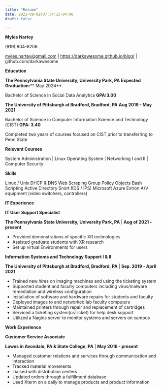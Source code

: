 ```yaml
---
title: "Resume"
date: 2021-09-02T07:34:13-04:00
draft: false

---
```



<!--more-->
**Myles Nartey**

(919) 904-8206

myles.nartey@gmail.com | https://darkawesome.github.io/blog/ | github.com/darkawesome

**Education**

**The Pennsylvania State University, University Park, PA**  **Expected Graduation:**** May 2024**

Bachelor of Science in Social Data Analytics **GPA:3.00**

**The University of Pittsburgh at Bradford, Bradford, PA**  **Aug 2019 - May 2021**

Bachelor of Science in Computer Information Science and Technology (CIST) **GPA: 3.40**

Completed two years of courses focused on CIST prior to transferring to Penn State

**Relevant Courses**

System Administration | Linux Operating System | Networking I and II | Computer Security

**Skills**

Linux / Unix DHCP &amp; DNS Web Scraping Group Policy Objects Bash Scripting Active Directory Snort (IDS / IPS) Microsoft Azure Extron A/V equipment (video switchers, controllers)


**IT Experience**

**IT User Support Specialist**

**The Pennsylvania State University, University Park, PA** |  **Aug of 2021 - present**

- Provided demonstrations of specific XR technologies
- Assisted graduate students with XR research
- Set up virtual Environments for users

**Information Systems and Technology Support I &amp; II**

**The University of Pittsburgh at Bradford, Bradford, PA** | **Sep. 2019 - April 2021**

- Trained new hires on imaging machines and using the ticketing system
- Supported student and faculty computers including virus/malware remediation and wireless configuration
- Installation of software and hardware repairs for students and faculty
- Deployed images to and networked lab faculty computers
- Maintained printers through repair and replacement of cartridges
- Serviced a ticketing system(osTicket) for help desk support
- Utilized a Nagios server to monitor systems and servers on campus

**Work Experience**

**Customer Service Associate**

**Lowes in Avondale, PA &amp; State College, PA** | **May 2018 - present**

- Managed customer relations and services through communication and interaction
- Tracked material movements
- Liaised with distribution centers
- Updated orders through a fulfillment database
- Used Xterm on a daily to manage products and product information